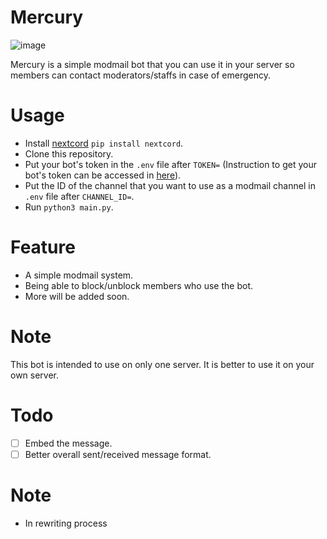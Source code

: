 # Mercury
![image](https://user-images.githubusercontent.com/60958064/145025976-2b235bd5-ca19-47c7-82c7-d1eed2fbba90.png)

Mercury is a simple modmail bot that you can use it in your server so members can contact moderators/staffs in case of emergency.

# Usage
- Install [nextcord](https://github.com/nextcord/nextcord) ``pip install nextcord``.
- Clone this repository.
- Put your bot's token in the ``.env`` file after ``TOKEN=`` (Instruction to get your bot's token can be accessed in [here](https://gist.github.com/Jimmy-Blue/3893c88792a90c8a8faae4f025cf62b8)).
- Put the ID of the channel that you want to use as a modmail channel in `.env` file after ``CHANNEL_ID=``.
- Run ``python3 main.py``.

# Feature
- A simple modmail system.
- Being able to block/unblock members who use the bot.
- More will be added soon.

# Note
This bot is intended to use on only one server. It is better to use it on your own server.

# Todo
- [ ] Embed the message.
- [ ] Better overall sent/received message format.

# Note
- In rewriting process
